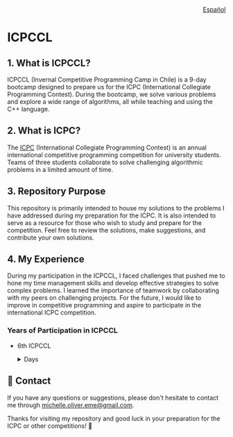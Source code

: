 <div align="right">
  <a href="Español.md">Español</a>
</div>

# ICPCCL

## 1. What is ICPCCL?
ICPCCL (Invernal Competitive Programming Camp in Chile) is a 9-day bootcamp designed to prepare us for the ICPC (International Collegiate Programming Contest). During the bootcamp, we solve various problems and explore a wide range of algorithms, all while teaching and using the C++ language.

## 2. What is ICPC?
The [ICPC](https://icpc.global/) (International Collegiate Programming Contest) is an annual international competitive programming competition for university students. Teams of three students collaborate to solve challenging algorithmic problems in a limited amount of time.

## 3. Repository Purpose
This repository is primarily intended to house my solutions to the problems I have addressed during my preparation for the ICPC. It is also intended to serve as a resource for those who wish to study and prepare for the competition. Feel free to review the solutions, make suggestions, and contribute your own solutions.

## 4. My Experience
During my participation in the ICPCCL, I faced challenges that pushed me to hone my time management skills and develop effective strategies to solve complex problems. I learned the importance of teamwork by collaborating with my peers on challenging projects. For the future, I would like to improve in competitive programming and aspire to participate in the international ICPC competition.

### Years of Participation in ICPCCL

- 6th ICPCCL
  <details>
  <summary>Days</summary>
  
  - [1st day](6to_ICPCCL_2023/1st_day)
  - [2nd day](6to_ICPCCL_2023/2nd_day)
  - [3rd day](6to_ICPCCL_2023/3rd_day)
  - [4th day](6to_ICPCCL_2023/4th_day)
  - [5th day](6to_ICPCCL_2023/5th_day)
  - [6th day](6to_ICPCCL_2023/6th_day)
  - [7th day](6to_ICPCCL_2023/7th_day)
  - [8th day](6to_ICPCCL_2023/8th_day)
  - [9th day](6to_ICPCCL_2023/9th_day)
  
  </details>
  
## :email: Contact
If you have any questions or suggestions, please don't hesitate to contact me through [michelle.oliver.eme@gmail.com](mailto:michelle.oliver.eme@gmail.com).

Thanks for visiting my repository and good luck in your preparation for the ICPC or other competitions! :star2: